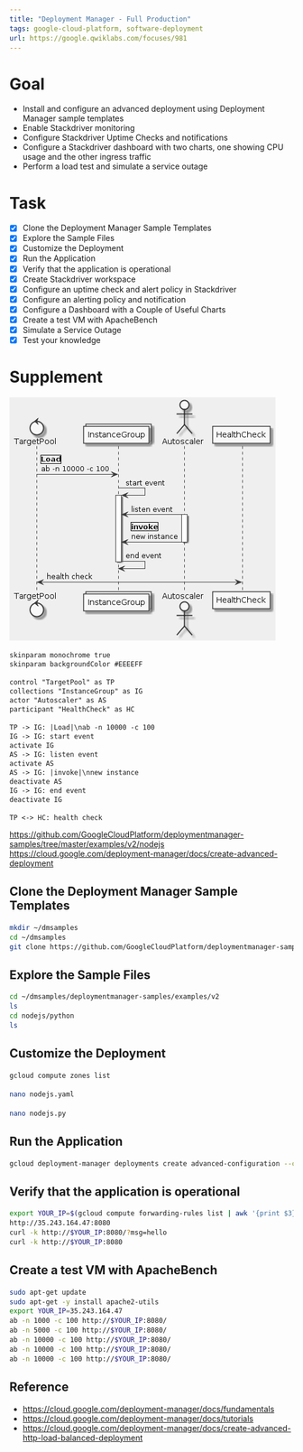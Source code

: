 ```yaml
---
title: "Deployment Manager - Full Production"
tags: google-cloud-platform, software-deployment
url: https://google.qwiklabs.com/focuses/981
---
```


# Goal
- Install and configure an advanced deployment using Deployment Manager sample templates
- Enable Stackdriver monitoring
- Configure Stackdriver Uptime Checks and notifications
- Configure a Stackdriver dashboard with two charts, one showing CPU usage and the other ingress traffic
- Perform a load test and simulate a service outage

# Task
- [x] Clone the Deployment Manager Sample Templates
- [x] Explore the Sample Files
- [x] Customize the Deployment
- [x] Run the Application
- [x] Verify that the application is operational
- [x] Create Stackdriver workspace
- [x] Configure an uptime check and alert policy in Stackdriver
- [x] Configure an alerting policy and notification
- [x] Configure a Dashboard with a Couple of Useful Charts
- [x] Create a test VM with ApacheBench
- [x] Simulate a Service Outage
- [x] Test your knowledge

# Supplement
![](deployment_manager_full_production.png)

```uml
skinparam monochrome true
skinparam backgroundColor #EEEEFF

control "TargetPool" as TP
collections "InstanceGroup" as IG
actor "Autoscaler" as AS
participant "HealthCheck" as HC

TP -> IG: |Load|\nab -n 10000 -c 100
IG -> IG: start event
activate IG
AS -> IG: listen event
activate AS
AS -> IG: |invoke|\nnew instance
deactivate AS
IG -> IG: end event
deactivate IG

TP <-> HC: health check
```

https://github.com/GoogleCloudPlatform/deploymentmanager-samples/tree/master/examples/v2/nodejs
https://cloud.google.com/deployment-manager/docs/create-advanced-deployment


## Clone the Deployment Manager Sample Templates
```sh
mkdir ~/dmsamples
cd ~/dmsamples
git clone https://github.com/GoogleCloudPlatform/deploymentmanager-samples.git
```

## Explore the Sample Files
```sh
cd ~/dmsamples/deploymentmanager-samples/examples/v2
ls
cd nodejs/python
ls
```

## Customize the Deployment
```sh
gcloud compute zones list

nano nodejs.yaml

nano nodejs.py
```

## Run the Application
```sh
gcloud deployment-manager deployments create advanced-configuration --config nodejs.yaml
```

## Verify that the application is operational
```sh
export YOUR_IP=$(gcloud compute forwarding-rules list | awk '{print $3}' | tail -1)
http://35.243.164.47:8080
curl -k http://$YOUR_IP:8080/?msg=hello
curl -k http://$YOUR_IP:8080
```

## Create a test VM with ApacheBench
```sh
sudo apt-get update
sudo apt-get -y install apache2-utils
export YOUR_IP=35.243.164.47
ab -n 1000 -c 100 http://$YOUR_IP:8080/
ab -n 5000 -c 100 http://$YOUR_IP:8080/
ab -n 10000 -c 100 http://$YOUR_IP:8080/
ab -n 10000 -c 100 http://$YOUR_IP:8080/
ab -n 10000 -c 100 http://$YOUR_IP:8080/
```

## Reference
- https://cloud.google.com/deployment-manager/docs/fundamentals
- https://cloud.google.com/deployment-manager/docs/tutorials
- https://cloud.google.com/deployment-manager/docs/create-advanced-http-load-balanced-deployment
